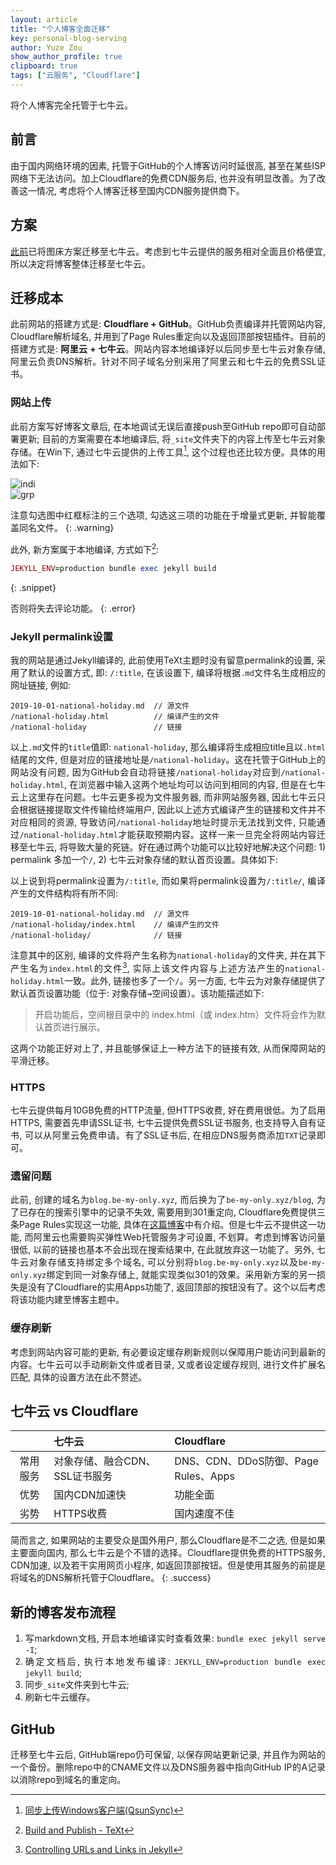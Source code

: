 ```yaml
---
layout: article
title: "个人博客全面迁移"
key: personal-blog-serving
author: Yuze Zou
show_author_profile: true
clipboard: true
tags: ["云服务", "Cloudflare"]
---
```


将个人博客完全托管于七牛云。<!--more-->

<div style="margin: auto 0;" align="justify" markdown="1">

## 前言

由于国内网络环境的因素, 托管于GitHub的个人博客访问时延很高, 甚至在某些ISP网络下无法访问。加上Cloudflare的免费CDN服务后, 也并没有明显改善。为了改善这一情况, 考虑将个人博客迁移至国内CDN服务提供商下。

## 方案

[此前](/blog/img-hosting-for-blog)已将图床方案迁移至七牛云。考虑到七牛云提供的服务相对全面且价格便宜, 所以决定将博客整体迁移至七牛云。


## 迁移成本

此前网站的搭建方式是: **Cloudflare + GitHub**。GitHub负责编译并托管网站内容, Cloudflare解析域名, 并用到了Page Rules重定向以及返回顶部按钮插件。目前的搭建方式是: **阿里云 + 七牛云**。网站内容本地编译好以后同步至七牛云对象存储, 阿里云负责DNS解析。针对不同子域名分别采用了阿里云和七牛云的免费SSL证书。

### 网站上传

此前方案写好博客文章后, 在本地调试无误后直接push至GitHub repo即可自动部署更新; 目前的方案需要在本地编译后, 将`_site`文件夹下的内容上传至七牛云对象存储。在Win下, 通过七牛云提供的上传工具[^qsunsync], 这个过程也还比较方便。具体的用法如下:  

<div class="grid-container">
<div class="grid grid--px-2">
  <div class="cell cell--5" style="margin: 0 auto;"><img src="https://img.be-my-only.xyz/personal-blog-serving-01.png" alt="indi" class="shadow" /></div>
  <div class="cell cell--5" style="margin: 0 auto;"><img src="https://img.be-my-only.xyz/personal-blog-serving-02.png" alt="grp" class="shadow"/></div>
</div>
</div>

注意勾选图中红框标注的三个选项, 勾选这三项的功能在于增量式更新, 并智能覆盖同名文件。
{: .warning}

此外, 新方案属于本地编译, 方式如下[^publish]:  

```ruby
JEKYLL_ENV=production bundle exec jekyll build
```
{: .snippet}

否则将失去评论功能。
{: .error}

### Jekyll permalink设置

我的网站是通过Jekyll编译的, 此前使用TeXt主题时没有留意permalink的设置, 采用了默认的设置方式, 即: `/:title`, 在该设置下, 编译将根据`.md`文件名生成相应的网址链接, 例如:  

```
2019-10-01-national-holiday.md  // 源文件
/national-holiday.html          // 编译产生的文件
/national-holiday               // 链接
```

以上`.md`文件的`title`值即: `national-holiday`, 那么编译将生成相应title且以`.html`结尾的文件, 但是对应的链接地址是`/national-holiday`。这在托管于GitHub上的网站没有问题, 因为GitHub会自动将链接`/national-holiday`对应到`/national-holiday.html`, 在浏览器中输入这两个地址均可以访问到相同的内容, 但是在七牛云上这里存在问题。七牛云更多视为文件服务器, 而非网站服务器, 因此七牛云只会根据链接提取文件传输给终端用户, 因此以上述方式编译产生的链接和文件并不对应相同的资源, 导致访问`/national-holiday`地址时提示无法找到文件, 只能通过`/national-holiday.html`才能获取预期内容。这样一来一旦完全将网站内容迁移至七牛云, 将导致大量的死链。好在通过两个功能可以比较好地解决这个问题: 1) permalink 多加一个`/`, 2) 七牛云对象存储的默认首页设置。具体如下:  

以上说到将permalink设置为`/:title`, 而如果将permalink设置为`/:title/`, 编译产生的文件结构将有所不同:  

```
2019-10-01-national-holiday.md  // 源文件
/national-holiday/index.html    // 编译产生的文件
/national-holiday/              // 链接
```
注意其中的区别, 编译的文件将产生名称为`national-holiday`的文件夹, 并在其下产生名为`index.html`的文件[^index], 实际上该文件内容与上述方法产生的`national-holiday.html`一致。此外, 链接也多了一个`/`。另一方面, 七牛云为对象存储提供了默认首页设置功能（位于: 对象存储<kbd>→</kbd>空间设置）。该功能描述如下:  

> 开启功能后，空间根目录中的 index.html（或 index.htm）文件将会作为默认首页进行展示。

这两个功能正好对上了, 并且能够保证上一种方法下的链接有效, 从而保障网站的平滑迁移。

### HTTPS

七牛云提供每月10GB免费的HTTP流量, 但HTTPS收费, 好在费用很低。为了启用HTTPS, 需要首先申请SSL证书, 七牛云提供免费SSL证书服务, 也支持导入自有证书, 可以从阿里云免费申请。有了SSL证书后, 在相应DNS服务商添加`TXT`记录即可。

### 遗留问题

此前, 创建的域名为`blog.be-my-only.xyz`, 而后换为了`be-my-only.xyz/blog`, 为了已存在的搜索引擎中的记录不失效, 需要用到301重定向, Cloudflare免费提供三条Page Rules实现这一功能, 具体在[这篇博客](/blog/personal-website-with-custom-domain/#section-4)中有介绍。但是七牛云不提供这一功能, 而阿里云也需要购买弹性Web托管服务才可设置, 不划算。考虑到博客访问量很低, 以前的链接也基本不会出现在搜索结果中, 在此就放弃这一功能了。另外, 七牛云对象存储支持绑定多个域名, 可以分别将`blog.be-my-only.xyz`以及`be-my-only.xyz`绑定到同一对象存储上, 就能实现类似301的效果。采用新方案的另一损失是没有了Cloudflare的实用Apps功能了, 返回顶部的按钮没有了。这个以后考虑将该功能内建至博客主题中。

### 缓存刷新

考虑到网站内容可能的更新, 有必要设定缓存刷新规则以保障用户能访问到最新的内容。七牛云可以手动刷新文件或者目录, 又或者设定缓存规则, 进行文件扩展名匹配, 具体的设置方法在此不赘述。


## 七牛云 vs Cloudflare

|         | 七牛云 | Cloudflare |
|:---:    | :---  | :--- |
| 常用服务 | 对象存储、融合CDN、SSL证书服务 | DNS、CDN、DDoS防御、Page Rules、Apps |
| 优势    | 国内CDN加速快 | 功能全面 |
| 劣势    | HTTPS收费    | 国内速度不佳 |

简而言之, 如果网站的主要受众是国外用户, 那么Cloudflare是不二之选, 但是如果主要面向国内, 那么七牛云是个不错的选择。Cloudflare提供免费的HTTPS服务, CDN加速, 以及若干实用网页小程序, 如返回顶部按钮。但是使用其服务的前提是将域名的DNS解析托管于Cloudflare。
{: .success}

## 新的博客发布流程

1. 写markdown文档, 开启本地编译实时查看效果: `bundle exec jekyll serve -I`; 
2. 确定文档后, 执行本地发布编译: `JEKYLL_ENV=production bundle exec jekyll build`; 
3. 同步`_site`文件夹到七牛云; 
4. 刷新七牛云缓存。

## GitHub

迁移至七牛云后, GitHub端repo仍可保留, 以保存网站更新记录, 并且作为网站的一个备份。删除repo中的CNAME文件以及DNS服务器中指向GitHub IP的A记录以消除repo到域名的重定向。

</div>

[^qsunsync]: [同步上传Windows客户端(QsunSync)](https://developer.qiniu.com/kodo/tools/1666/qsunsync)
[^index]: [Controlling URLs and Links in Jekyll](https://www.digitalocean.com/community/tutorials/controlling-urls-and-links-in-jekyll)
[^publish]: [Build and Publish - TeXt](https://tianqi.name/jekyll-TeXt-theme/docs/en/quick-start#build-and-publish)
